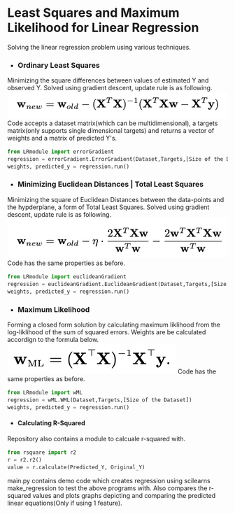 # Least Squares and Maximum Likelihood for Linear Regression
Solving the linear regression problem using various techniques.

- ### Ordinary Least Squares 
Minimizing the square differences between values of estimated Y and observed Y. Solved using gradient descent, update rule is as following.
![](img/OLS.png)
Code accepts a dataset matrix(which can be multidimensional), a targets matrix(only supports single dimensional targets) and returns a vector of weights and a matrix of predicted Y's.
```Python
from LRmodule import errorGradient
regression = errorGradient.ErrorGradient(Dataset,Targets,[Size of the Dataset])
weights, predicted_y = regression.run()
```

- ### Minimizing Euclidean Distances | Total Least Squares 
Minimizing the square of Euclidean Distances between the data-points and the hypderplane, a form of Total Least Squares. Solved using gradient descent, update rule is as following.
![](img/EUC.png)
Code has the same properties as before.
```Python
from LRmodule import euclideanGradient
regression = euclideanGradient.EuclideanGradient(Dataset,Targets,[Size of the Dataset])
weights, predicted_y = regression.run()
```

- ### Maximum Likelihood
Forming a closed form solution by calculating maximum liklihood from the log-liklihood of the sum of squared errors. Weights are be calculated accordign to the formula below.
![](img/WML.png)
Code has the same properties as before.
```Python
from LRmodule import wML
regression = wML.WML(Dataset,Targets,[Size of the Dataset])
weights, predicted_y = regression.run()
```

- #### Calculating R-Squared
Repository also contains a module to calcuale r-squared with.
```Python
from rsquare import r2
r = r2.r2()
value = r.calculate(Predicted_Y, Original_Y)
```

main.py contains demo code which creates regression using scilearns make_regression to test the above programs with. Also compares the r-squared values and plots graphs depicting and comparing the predicted linear equations(Only if using 1 feature).